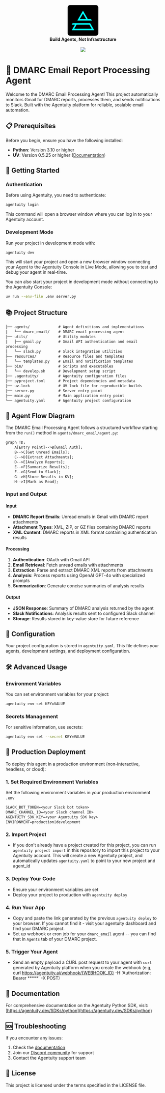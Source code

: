 <div align="center">
    <img src="https://raw.githubusercontent.com/agentuity/cli/refs/heads/main/.github/Agentuity.png" alt="Agentuity" width="100"/> <br/>
    <strong>Build Agents, Not Infrastructure</strong> <br/>
	<br/>
		<a target="_blank" href="https://app.agentuity.com/deploy" alt="Agentuity">
			<img src="https://app.agentuity.com/img/deploy.svg" /> 
		</a>

<br />
</div>

# 📧 DMARC Email Report Processing Agent

Welcome to the DMARC Email Processing Agent! This project automatically monitors Gmail for DMARC reports, processes them, and sends notifications to Slack. Built with the Agentuity platform for reliable, scalable email automation.

## 📋 Prerequisites

Before you begin, ensure you have the following installed:

- **Python**: Version 3.10 or higher
- **UV**: Version 0.5.25 or higher ([Documentation](https://docs.astral.sh/uv/))

## 🚀 Getting Started

### Authentication

Before using Agentuity, you need to authenticate:

```bash
agentuity login
```

This command will open a browser window where you can log in to your Agentuity account.

### Development Mode

Run your project in development mode with:

```bash
agentuity dev
```

This will start your project and open a new browser window connecting your Agent to the Agentuity Console in Live Mode, allowing you to test and debug your agent in real-time.

You can also start your project in development mode without connecting to the Agentuity Console:

```bash
uv run --env-file .env server.py
```

## 📚 Project Structure

```
├── agents/             # Agent definitions and implementations
│   └── dmarc_email/    # DMARC email processing agent
├── utils/              # Utility modules
│   ├── gmail.py        # Gmail API authentication and email processing
│   └── slack.py        # Slack integration utilities
├── resources/          # Resource files and templates
│   └── templates.py    # Email and notification templates
├── bin/                # Scripts and executables
│   └── develop.sh      # Development setup script
├── .agentuity/         # Agentuity configuration files
├── pyproject.toml      # Project dependencies and metadata
├── uv.lock             # UV lock file for reproducible builds
├── server.py           # Server entry point
├── main.py             # Main application entry point
└── agentuity.yaml      # Agentuity project configuration
```

## 🔄 Agent Flow Diagram

The DMARC Email Processing Agent follows a structured workflow starting from the `run()` method in `agents/dmarc_email/agent.py`:

```mermaid
graph TD;
    A[Entry Point]-->B[Gmail Auth];
    B-->C[Get Unread Emails];
    C-->D[Extract Attachments];
    D-->E[Analyze Reports];
    E-->F[Summarize Results];
    F-->G[Send to Slack];
    G-->H[Store Results in KV];
    H-->I[Mark as Read];
```

### Input and Output

#### Input
- **DMARC Report Emails**: Unread emails in Gmail with DMARC report attachments
- **Attachment Types**: XML, ZIP, or GZ files containing DMARC reports
- **XML Content**: DMARC reports in XML format containing authentication results

#### Processing
1. **Authentication**: OAuth with Gmail API
2. **Email Retrieval**: Fetch unread emails with attachments
3. **Extraction**: Parse and extract DMARC XML reports from attachments
4. **Analysis**: Process reports using OpenAI GPT-4o with specialized prompts
5. **Summarization**: Generate concise summaries of analysis results

#### Output
- **JSON Response**: Summary of DMARC analysis returned by the agent
- **Slack Notifications**: Analysis results sent to configured Slack channel
- **Storage**: Results stored in key-value store for future reference

## 🔧 Configuration

Your project configuration is stored in `agentuity.yaml`. This file defines your agents, development settings, and deployment configuration.

## 🛠️ Advanced Usage

### Environment Variables

You can set environment variables for your project:

```bash
agentuity env set KEY=VALUE
```

### Secrets Management

For sensitive information, use secrets:

```bash
agentuity env set --secret KEY=VALUE
```

## 🚀 Production Deployment

To deploy this agent in a production environment (non-interactive, headless, or cloud):

### 1. Set Required Environment Variables
Set the following environment variables in your production environment `.env`

```
SLACK_BOT_TOKEN=<your Slack bot token>
DMARC_CHANNEL_ID=<your Slack channel ID>
AGENTUITY_SDK_KEY=<your Agentuity SDK key>
ENVIRONMENT=production|development
```

### 2. Import Project
- If you don't already have a project created for this project, you can run `agentuity project import` in this repository to import this project to your Agentuity account. This will create a new Agentuity project, and automatically updates `agentuity.yaml` to point to your new project and agent_id

### 3. Deploy Your Code
- Ensure your environment variables are set
- Deploy your project to production with `agentuity deploy`

### 4. Run Your App
- Copy and paste the link generated by the previous `agentuity deploy` to your browser. If you cannot find it - visit your agentuity dashboard and find your DMARC project.
- Set up webhook or cron job for your `dmarc_email` agent -- you can find that in `Agents` tab of your DMARC project.

### 5. Trigger Your Agent
- Send an empty payload a CURL post request to your agent with `curl` generated by Agentuity platform when you create the webhook (e.g, curl https://agentuity.ai/webhook/{WEBHOOK_ID} -H 'Authorization: Bearer *****'  -X POST)

## 📖 Documentation

For comprehensive documentation on the Agentuity Python SDK, visit:
[https://agentuity.dev/SDKs/python](https://agentuity.dev/SDKs/python)

## 🆘 Troubleshooting

If you encounter any issues:

1. Check the [documentation](https://agentuity.dev/SDKs/python)
2. Join our [Discord community](https://discord.com/invite/vtn3hgUfuc) for support
3. Contact the Agentuity support team

## 📝 License

This project is licensed under the terms specified in the LICENSE file.
